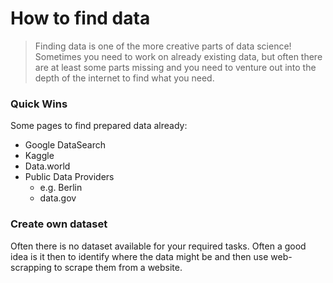 # How to find data

> Finding data is one of the more creative parts of data science! Sometimes you need to work on already existing data, but often there are at least some parts missing and you need to venture out into the depth of the internet to find what you need. 

### Quick Wins
Some pages to find prepared data already:
-  Google DataSearch
- Kaggle 
- Data.world
- Public Data Providers
    - e.g. Berlin
    - data.gov
### Create own dataset
Often there is no dataset available for your required tasks. Often a good idea is it then to identify where the data might be and then use web-scrapping to scrape them from a website.